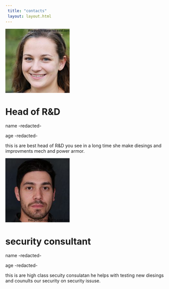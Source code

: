 ```yaml
---
 title: "contacts"
 layout: layout.html
---
```



<div class="box_with_img">
 <img class="" src="/img/headofsum(3).jpg" alt=example>
<h1>Head of R&D</h1>
name -redacted-


age -redacted-


this is are best head of R&D you see in a long time she make diesings and improvments mech and power armor. 


</div>

<div class="box_with_img">
 <img class="" src="/img/HEAD (2).jpg" alt=example>
<h1>security consultant</h1>
name -redacted-


age -redacted-


this is are high class secuity consulatan he helps with testing new diesings and counults our security on security issuse.

</div>